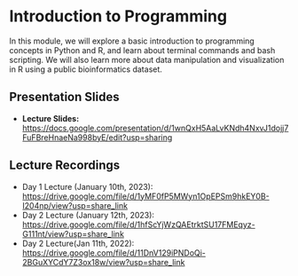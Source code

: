 # Introduction to Programming
In this module, we will explore a basic introduction to programming concepts in Python and R, and learn about terminal commands and bash scripting. We will also learn more about data manipulation and visualization in R using a public bioinformatics dataset. 

## Presentation Slides
* **Lecture Slides:** https://docs.google.com/presentation/d/1wnQxH5AaLvKNdh4NxvJ1dojj7FuFBreHnaeNa998byE/edit?usp=sharing

## Lecture Recordings

* Day 1 Lecture (January 10th, 2023): https://drive.google.com/file/d/1yMF0fP5MWyn1OpEPSm9hkEY0B-I204np/view?usp=share_link
* Day 2 Lecture (January 12th, 2023): https://drive.google.com/file/d/1hfScYjWzQAEtrktSU17FMEqyz-G111nt/view?usp=share_link
* Day 2 Lecture(Jan 11th, 2022): https://drive.google.com/file/d/11DnV129iPNDoQi-2BGuXYCdY7Z3ox18w/view?usp=share_link
